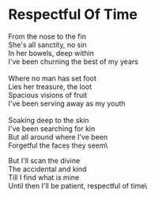 # Respectful Of Time

From the nose to the fin\
She's all sanctity, no sin\
In her bowels, deep within\
I've been churning the best of my years\
\
Where no man has set foot\
Lies her treasure, the loot\
Spacious visions of fruit\
I've been serving away as my youth\
\
Soaking deep to the skin\
I've been searching for kin\
But all around where I've been\
Forgetful the faces they seem\

But I'll scan the divine\
The accidental and kind\
Till I find what is mine\
Until then I'll be patient, respectful of time\
